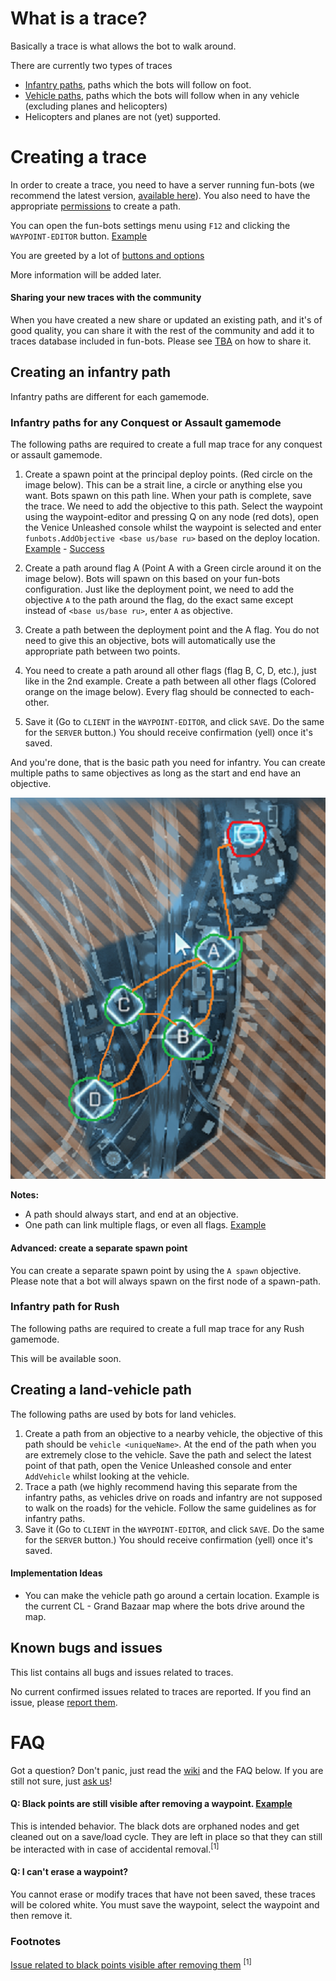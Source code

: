 # What is a trace?
Basically a trace is what allows the bot to walk around.

There are currently two types of traces
- [Infantry paths](#creating-an-infantry-path), paths which the bots will follow on foot.
- [Vehicle paths](#creating-a-land-vehicle-path), paths which the bots will follow when in any vehicle (excluding planes and helicopters)
- Helicopters and planes are not (yet) supported.

# Creating a trace
In order to create a trace, you need to have a server running fun-bots (we recommend the latest version, [available here](https://github.com/Joe91/fun-bots/tags)). You also need to have the appropriate [permissions](https://github.com/Joe91/fun-bots/wiki/Permissions) to create a path.

You can open the fun-bots settings menu using `F12` and clicking the `WAYPOINT-EDITOR` button. [Example](https://github.com/Joe91/fun-bots/blob/master/Screenshots/Menu/Full.png)

You are greeted by a lot of [buttons and options](https://github.com/Firjens/fun-bots/blob/updated-traces/Screenshots/Menu/Traces/FullTraceMenuExample.png)

More information will be added later.

#### Sharing your new traces with the community
When you have created a new share or updated an existing path, and it's of good quality, you can share it with the rest of the community and add it to traces database included in fun-bots. Please see [TBA](/#) on how to share it.

## Creating an infantry path
Infantry paths are different for each gamemode.

### Infantry paths for any Conquest or Assault gamemode
The following paths are required to create a full map trace for any conquest or assault gamemode.

1. Create a spawn point at the principal deploy points. (Red circle on the image below). This can be a strait line, a circle or anything else you want. Bots spawn on this path line. When your path is complete, save the trace.
We need to add the objective to this path. Select the waypoint using the waypoint-editor and pressing Q on any node (red dots), open the Venice Unleashed console whilst the waypoint is selected and enter `funbots.AddObjective <base us/base ru>` based on the deploy location. [Example](https://github.com/Firjens/fun-bots/blob/updated-traces/documentation/images/traces/DeployBaseAddObjExample.png) - [Success](https://github.com/Firjens/fun-bots/blob/updated-traces/documentation/images/traces/DeployBaseAddObjSuccess.png)

2. Create a path around flag A (Point A with a Green circle around it on the image below). Bots will spawn on this based on your fun-bots configuration.
Just like the deployment point, we need to add the objective `A` to the path around the flag, do the exact same except instead of `<base us/base ru>`, enter `A` as objective.

3. Create a path between the deployment point and the A flag.
You do not need to give this an objective, bots will automatically use the appropriate path between two points.
   
4. You need to create a path around all other flags (flag B, C, D, etc.), just like in the 2nd example.
Create a path between all other flags (Colored orange on the image below). Every flag should be connected to each-other.

5. Save it (Go to `CLIENT` in the `WAYPOINT-EDITOR`, and click `SAVE`. Do the same for the `SERVER` button.)
You should receive confirmation (yell) once it's saved.
   
And you're done, that is the basic path you need for infantry. You can create multiple paths to same objectives as long as the start and end have an objective.

![Tracing scheme](https://github.com/Firjens/fun-bots/blob/updated-traces/documentation/images/traces/TraceExampleA.png "A scheme showing how tracing works")

**Notes:**
- A path should always start, and end at an objective.
- One path can link multiple flags, or even all flags. [Example](https://github.com/Firjens/fun-bots/blob/updated-traces/Screenshots/Menu/Traces/PathMultipleFlags.png)

#### Advanced: create a separate spawn point
You can create a separate spawn point by using the `A spawn` objective. Please note that a bot will always spawn on the first node of a spawn-path.

### Infantry path for Rush
The following paths are required to create a full map trace for any Rush gamemode.

This will be available soon.

## Creating a land-vehicle path
The following paths are used by bots for land vehicles.

1. Create a path from an objective to a nearby vehicle, the objective of this path should be `vehicle <uniqueName>`. At the end of the path when you are extremely close to the vehicle. Save the path and select the latest point of that path, open the Venice Unleashed console and enter `AddVehicle` whilst looking at the vehicle.
2. Trace a path (we highly recommend having this separate from the infantry paths, as vehicles drive on roads and infantry are not supposed to walk on the roads) for the vehicle. Follow the same guidelines as for infantry paths.
3. Save it (Go to `CLIENT` in the `WAYPOINT-EDITOR`, and click `SAVE`. Do the same for the `SERVER` button.)
   You should receive confirmation (yell) once it's saved.
   
#### Implementation Ideas
- You can make the vehicle path go around a certain location. Example is the current CL - Grand Bazaar map where the bots drive around the map. 

## Known bugs and issues
This list contains all bugs and issues related to traces.

No current confirmed issues related to traces are reported. If you find an issue, please [report them](https://github.com/Joe91/fun-bots/issues).

# FAQ
Got a question? Don't panic, just read the [wiki](https://github.com/Joe91/fun-bots/wiki) and the FAQ below. If you are still not sure, just [ask us](https://github.com/Joe91/fun-bots/discussions/categories/q-a)!

#### Q: Black points are still visible after removing a waypoint. [Example](https://media.discordapp.net/attachments/860159569107615764/860167425962147870/unknown.png)
This is intended behavior. The black dots are orphaned nodes and get cleaned out on a save/load cycle. They are left in place so that they can still be interacted with in case of accidental removal.<sup>[1]</sup>

#### Q: I can't erase a waypoint?
You cannot erase or modify traces that have not been saved, these traces will be colored white. You must save the waypoint, select the waypoint and then remove it.

### Footnotes
[Issue related to black points visible after removing them](https://github.com/Joe91/fun-bots/issues/82) <sup>[1]</sup>